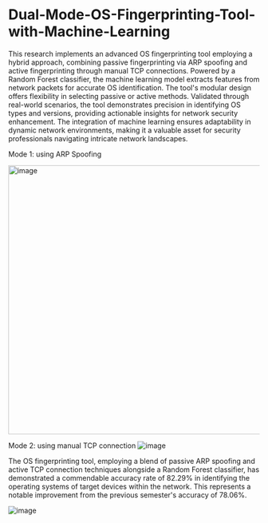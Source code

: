 # Dual-Mode-OS-Fingerprinting-Tool-with-Machine-Learning

This research implements an advanced OS fingerprinting tool employing a hybrid approach, combining passive fingerprinting via ARP spoofing and active fingerprinting through manual TCP connections. Powered by a Random Forest classifier, the machine learning model extracts features from network packets for accurate OS identification. The tool's modular design offers flexibility in selecting passive or active methods. Validated through real-world scenarios, the tool demonstrates precision in identifying OS types and versions, providing actionable insights for network security enhancement. The integration of machine learning ensures adaptability in dynamic network environments, making it a valuable asset for security professionals navigating intricate network landscapes.

Mode 1: using ARP Spoofing

<img width="539" alt="image" src="https://github.com/adibullu123/Dual-Mode-OS-Fingerprinting-Tool-with-Machine-Learning/assets/97466499/c3aa58d6-470b-4ed9-a5dd-bf9f08a85e22">



Mode 2: using manual TCP connection
![image](https://github.com/adibullu123/Dual-Mode-OS-Fingerprinting-Tool-with-Machine-Learning/assets/97466499/f66b15ae-f90e-4c8d-a9e6-c7a75f08c399)


The OS fingerprinting tool, employing a blend of passive ARP spoofing and active TCP connection techniques alongside a Random Forest classifier, has demonstrated a commendable accuracy rate of 82.29% in identifying the operating systems of target devices within the network. This represents a notable improvement from the previous semester's accuracy of 78.06%.


![image](https://github.com/adibullu123/Dual-Mode-OS-Fingerprinting-Tool-with-Machine-Learning/assets/97466499/8d5b99d3-94ec-464e-8a3d-5ee71b3b4b7a)



